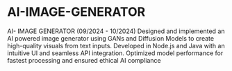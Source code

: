 # AI-IMAGE-GENERATOR

AI- IMAGE GENERATOR (09/2024 - 10/2024)
Designed and implemented an AI powered image generator using GANs and Diffusion Models to create high-quality visuals from text inputs. Developed in Node.js and Java with an intuitive UI and seamless API integration. Optimized model performance for fastest processing and ensured ethical AI compliance
